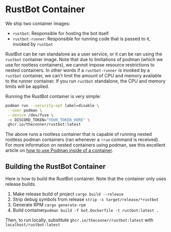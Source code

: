 # RustBot Container

We ship two container images:
- `rustbot`: Responsible for hosting the bot itself
- `rustbot-runner`: Responsible for running code that is passed to it, invoked by `rustbot`

RustBot can be ran standalone as a user service, or it can be ran using the `rustbot` container image. Note that due to limitations of podman (which we use for rootless containers), we cannot impose resource restrictions to nested containers. In other words if a `rustbot-runner` is invoked by a `rustbot` container, we can't limit the amount of CPU and memory available to the runner container. If you run `rustbot` standalone, the CPU and memory limits will be applied.

Running the RustBot container is very simple:
```bash
podman run --security-opt label=disable \
 --user podman \
 --device /dev/fuse \
 -e DISCORD_TOKEN="YOUR_TOKEN_HERE" \
 ghcr.io/theconner/rustbot:latest
```

The above runs a rootless container that is capable of running nested rootless podman containers (ran whenever a `!run` command is received). For more information on nested containers using podman, see this excellent article on [how to use Podman inside of a container](https://www.redhat.com/sysadmin/podman-inside-container).

## Building the RustBot Container
Here is how to build the RustBot container. Note that the container only uses release builds.

1. Make release build of project `cargo build --release`
2. Strip debug symbols from release `strip -s target/release/*rustbot`
3. Generate RPM `cargo generate-rpm` 
4. Build container`podman build -f bot.Dockerfile -t rustbot:latest .`

Then, to run locally, substitute `ghcr.io/theconner/rustbot:latest` with `localhost/rustbot:latest`